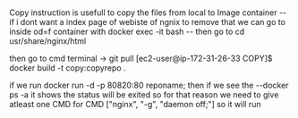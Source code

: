 ###

Copy instruction is usefull to copy the files from local to Image container
-- if i dont want a index page of webiste of ngnix
to remove that we can go to inside od=f container with
docker exec -it <imageid> bash
-- then go to cd usr/share/nginx/html

then go to cmd terminal -> git pull
[ec2-user@ip-172-31-26-33 COPY]$ docker build -t copy:copyrepo .

if we run docker run -d -p 80820:80 reponame;
then if we see the --docker ps -a
it shows the status will be exited so for that reason we need to give atleast one CMD for CMD ["nginx", "-g", "daemon off;"] so it will run
